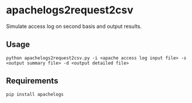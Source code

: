 # apachelogs2request2csv

Simulate access log on second basis and output results.

## Usage
```
python apachelogs2request2csv.py -i <apache access log input file> -s <output summary file> -d <output detailed file>
```

## Requirements 
```
pip install apachelogs
```
